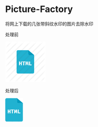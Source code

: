 # Picture-Factory
将网上下载的几张带斜纹水印的图片去除水印  

处理前  
  
![photo](./PictureFactory/html.png)  

处理后  
  
![photo](./PictureFactory/new_html.png)
